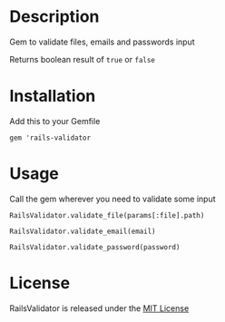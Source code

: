 # Description
Gem to validate files, emails and passwords input

Returns boolean result of ```true``` or ```false```

# Installation
Add this to your Gemfile
```
gem 'rails-validator
```
# Usage
Call the gem wherever you need to validate some input
```
RailsValidator.validate_file(params[:file].path)

RailsValidator.validate_email(email)

RailsValidator.validate_password(password)
```
# License
RailsValidator is released under the [MIT License](https://opensource.org/licenses/MIT)